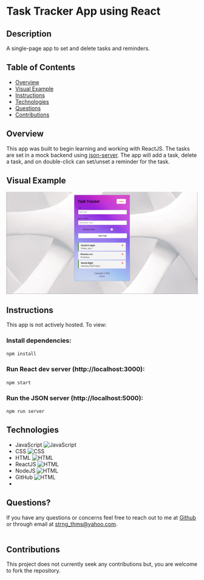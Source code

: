 # Task Tracker App using React

## Description

A single-page app to set and delete tasks and reminders.

## Table of Contents

- [Overview](#overview)
- [Visual Example](#visual-example)
- [Instructions](#instructions)
- [Technologies](#technologies)
- [Questions](#questions)
- [Contributions](#contributions)

## Overview

This app was built to begin learning and working with ReactJS. The tasks are set in a mock backend using [json-server](https://www.npmjs.com/package/json-server). The app will add a task, delete a task, and on double-click can set/unset a reminder for the task.

## Visual Example

<img align="center" src="public\sitess.png">

## Instructions

This app is not actively hosted. To view:

### Install dependencies:

```
npm install
```

### Run React dev server (http://localhost:3000):

```
npm start
```

### Run the JSON server (http://localhost:5000):

```
npm run server
```

## Technologies

- JavaScript
  <img src="https://cdn.jsdelivr.net/gh/devicons/devicon/icons/javascript/javascript-original.svg" alt="JavaScript" width="5%" />
- CSS
  <img src="https://cdn.jsdelivr.net/gh/devicons/devicon/icons/css3/css3-original.svg" alt="CSS" width="5%" />
- HTML
  <img src="https://cdn.jsdelivr.net/gh/devicons/devicon/icons/html5/html5-original.svg" alt="HTML" width="5%" />
- ReactJS
  <img src="https://cdn.jsdelivr.net/gh/devicons/devicon/icons/react/react-original.svg" alt="HTML" width="5%" />
- NodeJS
  <img src="https://cdn.jsdelivr.net/gh/devicons/devicon/icons/nodejs/nodejs-original.svg" alt="HTML" width="5%" />
- GitHub
  <img src="https://cdn.jsdelivr.net/gh/devicons/devicon/icons/github/github-original.svg" alt="HTML" width="5%" />
-

## Questions?

If you have any questions or concerns feel free to reach out to me at [Github](https://github.com/ThomasStrong) or through email at <strng_thms@yahoo.com>.
<br></br>

## Contributions

This project does not currently seek any contributions but, you are welcome to fork the repository.
